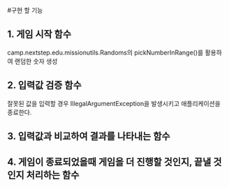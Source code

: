 #구현 할 기능
## 1. 게임 시작 함수
camp.nextstep.edu.missionutils.Randoms의 pickNumberInRange()를 활용하여 랜덤한 숫자 생성

## 2. 입력값 검증 함수
잘못된 값을 입력할 경우 IllegalArgumentException을 발생시키고 애플리케이션을 종료한다.
## 3. 입력값과 비교하여 결과를 나타내는 함수

## 4. 게임이 종료되었을때 게임을 더 진행할 것인지, 끝낼 것인지 처리하는 함수
